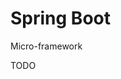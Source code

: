 # Spring Boot

<!--
https://github.com/SimulationSuite/TDOSpractice
https://github.com/chinakite/emars
-->

Micro-framework

TODO
